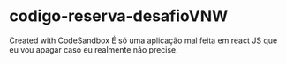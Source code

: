 # codigo-reserva-desafioVNW
Created with CodeSandbox
É só uma aplicação mal feita em react JS que eu vou apagar caso eu realmente não precise.
